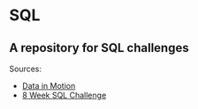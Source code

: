 # **SQL**
## A repository for SQL challenges

Sources:
* [Data in Motion](https://d-i-motion.com/)
* [8 Week SQL Challenge](https://8weeksqlchallenge.com/)



